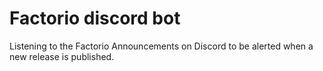 # Factorio discord bot

Listening to the Factorio Announcements on Discord to be alerted when a new release is published.
